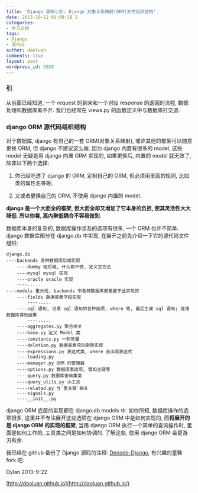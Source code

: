 ```yaml
---
title: 'Django 源码小剖: Django 对象关系映射(ORM)文件组织结构'
date: 2013-10-12 01:08:18 Z
categories:
- 学习总结
tags:
- Django
- 源代码
author: daoluan
comments: true
layout: post
wordpress_id: 2028
---
```


### 引


从前面已经知道, 一个 request 的到来和一个对应 response 的返回的流程, 数据处理和数据库离不开. 我们也经常在 views.py 的函数定义中与数据库打交道.


### django ORM 源代码组织结构


对于数据库, django 有自己的一套 ORM(对象关系映射), 或许其他的框架可以随意更换 ORM, 但 django 不建议这么做. 因为 django 内置有很多的 model, 这些 model 无疑是用 django 内置 ORM 实现的, 如果更换后, 内置的 model 就无效了, 除非以下两个选择:



	
  1. 你已经吃透了 django 的 ORM, 定制自己的 ORM, 但必须用里面的规则, 比如类的属性名等等;

	
  2. 又或者更换自己的 ORM, 不使用 django 内置的 model.


**django 是一个大而全的框架, 但大而全却又增加了它本身的负担, 使其灵活性大大降低. 所以你看, 高内聚低耦合不容易做到.**


数据库本身的复杂的, 数据库操作涉及的选项有很多, 一个 ORM 也并不简单. django 数据库部分在 django.db 中实现, 在展开之前先介绍一下它的源代码文件组织:




    
    django.db
    ----backends 各种数据库后端实现
        ----dummy 哑后端, 什么都不做, 定义空方法
        ----mysql mysql 实现
        ----oracle oracle 实现
        ----.....
    ----models 重头戏, backends 中各种数据库都是基于此实现的
        ----fields 数据库表字段实现
            ----.....
        ----sql 语句, 记录 sql 语句的各种选项, where 等, 最后生成 sql 语句; 连接数据库得到结果
            ----.....
        ----aggregates.py 聚合相关
        ----base.py 定义 Model 类
        ----constants.py 一些常量
        ----deletion.py 数据库表项的删除实现
        ----expressions.py 表达式类, where 会出现表达式
        ----loading.py
        ----manager.py ORM 的管理器
        ----options.py 数据库表选项, 譬如主键等
        ----query.py 数据库查询集类
        ----query_utils.py 小工具
        ----related.py 与`表关联`相关
        ----signals.py
        ----__init__.py


django ORM 底层的实现都在 django.db.models 中. 如你所知, 数据库操作的选项很多, 这里并不专注展开这些选项在 django ORM 中是如何实现的, 而**将展开的是 django ORM 的实现的框架**, 当用 django ORM 执行一个简单的查询操作时, 里面是如何工作的, 工具类之间是如何协调的. 了解这些, 使用 django ORM 会更游刃有余.

我已经在 github 备份了 Django 源码的注释: [Decode-Django](https://github.com/daoluan/Decode-Django), 有兴趣的童鞋 fork 吧.

Dylan 2013-9-22

[http://daoluan.github.io](http://daoluan.github.io/)
